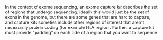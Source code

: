 In the context of exome sequencing, an exome capture *kit* describes the set of regions that undergo sequencing. 
Ideally this would just be the set of exons in the genome, 
but there are some genes that are hard to capture, 
and capture kits someties include other regions of interest that aren't necessarily protein coding (for example HLA region). 
Further, a capture kit must provide "padding" on each side of a region that you want to sequence. 
